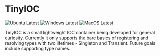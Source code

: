 # TinyIOC

![Ubuntu Latest](https://github.com/RyaPorter/TinyIOC/workflows/Ubuntu%20Latest/badge.svg?branch=master)
![Windows Latest](https://github.com/RyaPorter/TinyIOC/workflows/Windows%20Latest/badge.svg?branch=master)
![MacOS Latest](https://github.com/RyaPorter/TinyIOC/workflows/MacOS%20Latest/badge.svg?branch=master)

TinyIOC is a small lightweight IOC container being developed for general curiosity. 
Currently it only supports the bare basics of registering and resolving types with two lifetimes - Singleton and Transient. Future goals include supporting type names.
